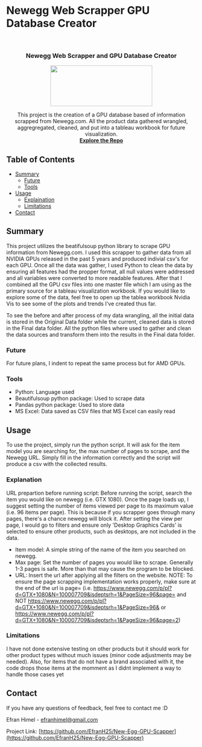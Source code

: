 # Newegg Web Scrapper GPU Database Creator

<br />
<p align="center">
  <h3 align="center">Newegg Web Scrapper and GPU Database Creator
</h3>
  <p align="center">
    <img width="270" height="108" src="https://github.com/EfranH25/Newegg-GPU-Database/blob/main/icon.png">
</p>
  <p align="center">
  This project is the creation of a GPU database based of information scrapped from Newegg.com. All the product data gathered wrangled, aggregregated, cleaned, and put into a tableau workbook for future visualization. 
    <br />
    <a href="https://github.com/EfranH25/New-Egg-GPU-Scapper"><strong>Explore the Repo</strong></a>
  </p>
</p>



<!-- TABLE OF CONTENTS -->
## Table of Contents

* [Summary](#Summary)
  * [Future](#Future)
  * [Tools](#Tools)
* [Usage](#Usage)
  * [Explaination](#Explanation)
  * [Limitations](#Limitations)
* [Contact](#contact)


<!-- Summary -->
## Summary
This project utilizes the beatifulsoup python library to scrape GPU information from Newegg.com. I used this scrapper to gather data from all NVIDIA GPUs released in the past 5 years and produced indivial csv's for each GPU. Once all the data was gather, I used Python to clean the data by ensuring all features had the propper format, all null values were addressed and all variables were converted to more readable features. After that I combined all the GPU csv files into one master file which I am using as the primary source for a tableau visualization workbook. If you would like to explore some of the data, feel free to open up the tablea workbook Nvidia Vis to see some of the plots and trends I've created thus far.

To see the before and after process of my data wrangling, all the initial data is stored in the Original Data folder while the current, cleaned data is stored in the Final data folder. All the python files where used to gather and clean the data sources and transform them into the results in the Final data folder. 

### Future
For future plans, I indent to repeat the same process but for AMD GPUs.
### Tools
* Python: Language used
* Beautifulsoup python package: Used to scrape data
* Pandas python package: Used to store data
* MS Excel: Data saved as CSV files that MS Excel can easily read

<!-- Usage -->
## Usage
To use the project, simply run the python script. It will ask for the item model you are searching for, the max number of pages to scrape, and the Newegg URL. Simply fill in the information correctly
and the script will produce a csv with the collected results.

### Explanation
URL prepartion before running script: Before running the script, search the item you would like on newegg (i.e. GTX 1080). Once the page loads up, I suggest setting the number of items viewed per page to its maximum value
(i.e. 96 items per page). This is because if you scrapper goes through many pages, there's a chance newegg will block it. After setting the view per page, I would go to filters and ensure only 'Desktop Graphics Cards' is selected to 
ensure other products, such as desktops, are not included in the data.

- Item model: A simple string  of the name of the item you searched on newegg.
- Max page: Set the number of pages you would like to scrape. Generally 1-3 pages is safe. More than that may cause the program to be blocked.
- URL: Insert the url after applying all the filters on the website. 
NOTE: To ensure the page scrapping implementation works properly, make sure at the end of the url is page=
(i.e. https://www.newegg.com/p/pl?d=GTX+1080&N=100007709&isdeptsrh=1&PageSize=96&page= and NOT https://www.newegg.com/p/pl?d=GTX+1080&N=100007709&isdeptsrh=1&PageSize=96& 
or https://www.newegg.com/p/pl?d=GTX+1080&N=100007709&isdeptsrh=1&PageSize=96&page=2)

### Limitations
I have not done extensive testing on other products but it should work for other product types without much issues (minor code adjustments may be needed). Also, for items that do not have a brand 
associated with it, the code drops those items at the momment as I didnt implement a way to handle those cases yet

<!-- CONTACT -->
## Contact
If you have any questions of feedback, feel free to contact me :D

Efran Himel - efranhimel@gmail.com

Project Link: [https://github.com/EfranH25/New-Egg-GPU-Scapper](https://github.com/EfranH25/New-Egg-GPU-Scapper)
